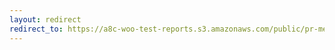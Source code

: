 ```yaml
---
layout: redirect
redirect_to: https://a8c-woo-test-reports.s3.amazonaws.com/public/pr-merge/43670/e2e/index.html
---
```

